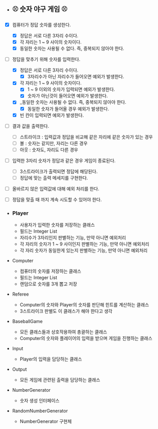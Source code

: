 -  ## ⚾️ 숫자 야구 게임️️ ⚾ ️
- [x] 컴퓨터가 정답 숫자를 생성한다.
  - [x] 정답은 서로 다른 3자리 수이다.
  - [x] 각 자리는 1 ~ 9 사이의 숫자이다.
  - [x] 동일한 숫자는 사용될 수 없다. 즉, 중복되지 않아야 한다.
- [ ] 정답을 맞추기 위해 숫자를 입력한다.
    - [x] 정답은 서로 다른 3자리 수이다.
        - [x] 3자리수가 아닌 자리수가 들어오면 예외가 발생한다.
    - [x] 각 자리는 1 ~ 9 사이의 숫자이다.
        - [x] 1 ~ 9 이외의 숫자가 입력되면 예외가 발생한다.
        - [x] 숫자가 아닌것이 들어오면 예외가 발생한다.
    - [x] _동일한 숫자는 사용될 수 없다. 즉, 중복되지 않아야 한다.
        - [x] 동일한 숫자가 들어올 경우 예외가 발생한다.
    - [x] 빈 칸이 입력되면 예외가 발생한다.
- [ ] 결과 값을 출력한다.
  - [ ]  스트라이크 : 입력값과 정답을 비교해 같은 자리에 같은 숫자가 있는 경우
  - [ ]  볼 : 숫자는 같지만, 자리는 다른 경우
  - [ ]  아웃 : 숫자도, 자리도 다른 경우
- [ ] 입력한 3자리 숫자가 정답과 같은 경우 게임이 종료된다.
  - [ ] 3스트라이크가 출력되면 정답에 해당된다.
  - [ ] 정답에 맞는 출력 메세지를 구현한다.
- [ ] 올바르지 않은 입력값에 대해 예외 처리를 한다.
- [ ] 정답을 맞출 때 까지 계속 시도할 수 있어야 한다.





- ### Player
  - 사용자가 입력한 숫자를 저장하는 클래스
  - 필드는 Integer List
  - 자리수가 3자리인지 판별하는 기능, 만약 아니면 예외처리
  - 각 자리의 숫자가 1 ~ 9 사이인지 판별하는 기능, 만약 아니면 예외처리
  - 각 자리 숫자가 동일한게 있는지 판별하는 기능, 만약 아니면 예외처리
- Computer
  - 컴퓨터의 숫자를 저장하는 클래스
  - 필드는 Integer List
  - 랜덤으로 숫자를 3개 뽑고 저장
- Referee
  - Computer의 숫자와 Player의 숫자를 판단해 힌트를 계산하는 클래스
  - 3스트라이크 판별도 이 클래스가 해야 한다고 생각

- BaseballGame
  - 모든 클래스들과 상호작용하여 총괄하는 클래스
  - Computer의 숫자와 플레이어의 입력을 받으며 게임을 진행하는 클래스

- Input
  - Player의 입력을 담당하는 클래스

- Output
  - 모든 게임에 관련된 출력을 담당하는 클래스
  
- NumberGenerator
  - 숫자 생성 인터페이스

- RandomNumberGenerator
  - NumberGenerator 구현체
